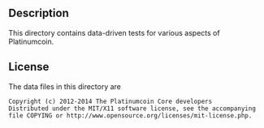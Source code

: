 Description
------------

This directory contains data-driven tests for various aspects of Platinumcoin.

License
--------

The data files in this directory are

    Copyright (c) 2012-2014 The Platinumcoin Core developers
    Distributed under the MIT/X11 software license, see the accompanying
    file COPYING or http://www.opensource.org/licenses/mit-license.php.

